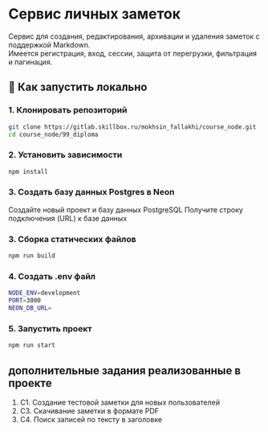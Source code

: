 # Сервис личных заметок

Сервис для создания, редактирования, архивации и удаления заметок с поддержкой Markdown.  
Имеется регистрация, вход, сессии, защита от перегрузки, фильтрация и пагинация.

## 🚀 Как запустить локально

### 1. Клонировать репозиторий

```bash
git clone https://gitlab.skillbox.ru/mokhsin_fallakhi/course_node.git
cd course_node/99_diploma
```

### 2. Установить зависимости

```bash
npm install
```

### 3. Создать базу данных Postgres в Neon

Создайте новый проект и базу данных PostgreSQL
Получите строку подключения (URL) к базе данных

### 3. Сборка статических файлов

```bash
npm run build
```

### 4. Создать .env файл

```bash
NODE_ENV=development
PORT=3000
NEON_DB_URL=
```

### 5. Запустить проект

```bash
npm run start
```

## дополнительные задания реализованные в проекте

1. C1. Создание тестовой заметки для новых
   пользователей
2. C3. Скачивание заметки в формате PDF
3. C4. Поиск записей по тексту в заголовке
